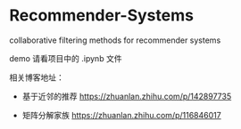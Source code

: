 # Recommender-Systems
collaborative filtering methods for recommender systems

demo 请看项目中的 .ipynb 文件

相关博客地址：
- 基于近邻的推荐
https://zhuanlan.zhihu.com/p/142897735

- 矩阵分解家族
https://zhuanlan.zhihu.com/p/116846017
